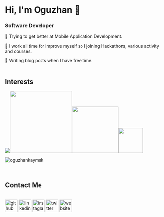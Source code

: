 # Hi, I'm Oguzhan 👋

### Software Developer

:iphone: Trying to get better at Mobile Application Development.

:call_me_hand: I work all time for improve myself so I joining Hackathons, various activity and courses.

:memo: Writing blog posts when I have free time.<br/> <br/>

## Interests
<img src="https://www.vectorlogo.zone/logos/javascript/javascript-horizontal.svg" /><img src="https://braze-marketing-assets.s3.amazonaws.com/images/partner_logos/react-native.png" width="200"><img src="https://www.vectorlogo.zone/logos/reactjs/reactjs-ar21.svg" width="150"><img src="https://user-images.githubusercontent.com/36153454/104417730-e6bc2280-5586-11eb-9b3c-978253ee1736.png" width="80">
<br/>

<p><img src="https://github-readme-stats.vercel.app/api/top-langs/?username=oguzhankaymak&layout=compact" alt="oguzhankaymak" /></p>

<br/>

## Contact Me
<br/>[<img src='https://cdn.jsdelivr.net/npm/simple-icons@3.0.1/icons/github.svg' alt='github' height='40'>](https://github.com/oguzhankaymak) [<img src='https://cdn.jsdelivr.net/npm/simple-icons@3.0.1/icons/linkedin.svg' alt='linkedin' height='40'>](https://www.linkedin.com/in/oguzhankaymak/) [<img src='https://cdn.jsdelivr.net/npm/simple-icons@3.0.1/icons/instagram.svg' alt='instagram' height='40'>](https://www.instagram.com/oguzhankaymakk/) [<img src='https://cdn.jsdelivr.net/npm/simple-icons@3.0.1/icons/twitter.svg' alt='twitter' height='40'>](https://twitter.com/oguzhankaymak) [<img src='https://cdn.jsdelivr.net/npm/simple-icons@3.0.1/icons/icloud.svg' alt='website' height='40'>](http://oguzhankaymak.net)
